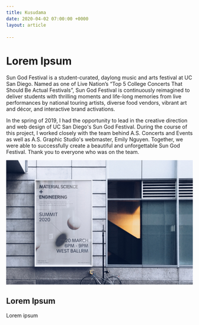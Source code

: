 ```yaml
---
title: Kusudama
date: 2020-04-02 07:00:00 +0000
layout: article

---
```

# Lorem Ipsum

Sun God Festival is a student-curated, daylong music and arts festival at UC San Diego. Named as one of Live Nation’s “Top 5 College Concerts That Should Be Actual Festivals”, Sun God Festival is continuously reimagined to deliver students with thrilling moments and life-long memories from live performances by national touring artists, diverse food vendors, vibrant art and décor, and interactive brand activations.

In the spring of 2019, I had the opportunity to lead in the creative direction and web design of UC San Diego's Sun God Festival. During the course of this project, I worked closely with the team behind A.S. Concerts and Events as well as A.S. Graphic Studio's webmaster, Emily Nguyen. Together, we were able to successfully create a beautiful and unforgettable Sun God Festival. Thank you to everyone who was on the team.

![](/uploads/2D0DAB4B-6416-4FEC-82A6-6EE9E53B76E4-1.JPG)

## Lorem Ipsum

Lorem ipsum